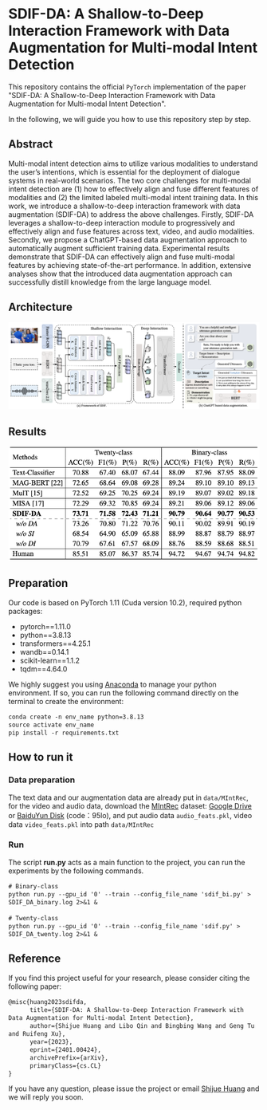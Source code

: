 # SDIF-DA: A Shallow-to-Deep Interaction Framework with Data Augmentation for Multi-modal Intent Detection

This repository contains the official `PyTorch` implementation of the paper "SDIF-DA: A Shallow-to-Deep Interaction Framework with Data Augmentation for Multi-modal Intent Detection".

In the following, we will guide you how to use this repository step by step.

## Abstract

Multi-modal intent detection aims to utilize various modalities to understand the user’s intentions, which is essential for the deployment of dialogue systems in real-world scenarios. The two core challenges for multi-modal intent detection are (1) how to effectively align and fuse different features of modalities and (2) the limited labeled multi-modal intent training data. In this work, we introduce a shallow-to-deep interaction framework with data augmentation (SDIF-DA) to address the above challenges. Firstly, SDIF-DA leverages a shallow-to-deep interaction module to progressively and effectively align and fuse features across text, video, and audio modalities. Secondly, we propose a ChatGPT-based data augmentation approach to automatically augment sufficient training data. Experimental results demonstrate that SDIF-DA can effectively align and fuse multi-modal features by achieving state-of-the-art performance. In addition, extensive analyses show that the introduced data augmentation approach can successfully distill knowledge from the large language model.

## Architecture

![framework](pictures/main.png)

## Results

<img src="pictures/results.png" alt="results" style="zoom:67%;" />

## Preparation

Our code is based on PyTorch 1.11 (Cuda version 10.2), required python packages:

-   pytorch==1.11.0
-   python==3.8.13
-   transformers==4.25.1
-   wandb==0.14.1
-   scikit-learn==1.1.2
-   tqdm==4.64.0

We highly suggest you using [Anaconda](https://www.anaconda.com/) to manage your python environment. If so, you can run the following command directly on the terminal to create the environment:

```
conda create -n env_name python=3.8.13   
source activate env_name     
pip install -r requirements.txt
```

## How to run it
### Data preparation

The text data and our augmentation data are already put in  `data/MIntRec`, for the video and audio data, download the [MIntRec](https://github.com/thuiar/MIntRec) dataset: [Google Drive](https://drive.google.com/drive/folders/18iLqmUYDDOwIiiRbgwLpzw76BD62PK0p?usp=sharing) or [BaiduYun Disk](https://pan.baidu.com/s/1xWcrNL-lUiUSLklnozyQvQ) (code：95lo), and put audio data `audio_feats.pkl`, video data `video_feats.pkl` into path `data/MIntRec`

### Run

The script **run.py** acts as a main function to the project, you can run the experiments by the following commands.

```Shell
# Binary-class
python run.py --gpu_id '0' --train --config_file_name 'sdif_bi.py' > SDIF_DA_binary.log 2>&1 & 

# Twenty-class
python run.py --gpu_id '0' --train --config_file_name 'sdif.py' > SDIF_DA_twenty.log 2>&1 & 
```

## Reference

If you find this project useful for your research, please consider citing the following paper:

```
@misc{huang2023sdifda,
      title={SDIF-DA: A Shallow-to-Deep Interaction Framework with Data Augmentation for Multi-modal Intent Detection}, 
      author={Shijue Huang and Libo Qin and Bingbing Wang and Geng Tu and Ruifeng Xu},
      year={2023},
      eprint={2401.00424},
      archivePrefix={arXiv},
      primaryClass={cs.CL}
}
```

If you have any question, please issue the project or email [Shijue Huang](mailto:joehsj310@gmail.com) and we will reply you soon.
